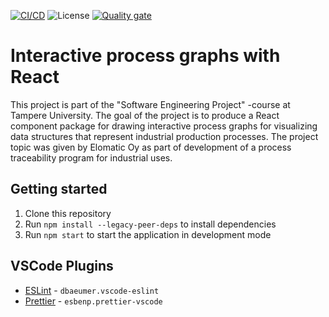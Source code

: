 [![CI/CD](https://github.com/joonaruutiainen/interactive-process-graphs/actions/workflows/cicd.yml/badge.svg?branch=main)](https://github.com/joonaruutiainen/interactive-process-graphs/actions/workflows/cicd.yml) ![License](https://img.shields.io/github/license/joonaruutiainen/interactive-process-graphs) [![Quality gate](https://sonarcloud.io/api/project_badges/quality_gate?project=joonaruutiainen_interactive-process-graphs)](https://sonarcloud.io/dashboard?id=joonaruutiainen_interactive-process-graphs)

# Interactive process graphs with React

This project is part of the "Software Engineering Project" -course at Tampere University. The goal of the project is to produce a React component package for drawing interactive process graphs for visualizing data structures that represent industrial production processes. The project topic was given by Elomatic Oy as part of development of a process traceability program for industrial uses.

## Getting started

1.  Clone this repository
2.  Run `npm install --legacy-peer-deps` to install dependencies
3.  Run `npm start` to start the application in development mode

## VSCode Plugins

-   [ESLint](https://marketplace.visualstudio.com/items?itemName=dbaeumer.vscode-eslint) - `dbaeumer.vscode-eslint`
-   [Prettier](https://marketplace.visualstudio.com/items?itemName=esbenp.prettier-vscode) - `esbenp.prettier-vscode`
